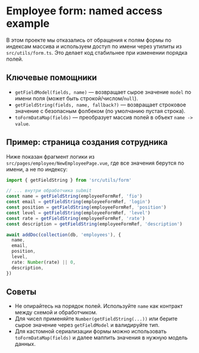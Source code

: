 # Employee form: named access example

В этом проекте мы отказались от обращения к полям формы по индексам массива и используем доступ по имени через утилиты из `src/utils/form.ts`. Это делает код стабильнее при изменении порядка полей.

## Ключевые помощники

- `getFieldModel(fields, name)` — возвращает сырое значение `model` по имени поля (может быть строкой/числом/`null`).
- `getFieldString(fields, name, fallback?)` — возвращает строковое значение с безопасным фолбеком (по умолчанию пустая строка).
- `toFormDataMap(fields)` — преобразует массив полей в объект `name -> value`.

## Пример: страница создания сотрудника

Ниже показан фрагмент логики из `src/pages/employee/NewEmployeePage.vue`, где все значения берутся по имени, а не по индексу:

```ts
import { getFieldString } from 'src/utils/form'

// ... внутри обработчика submit
const name = getFieldString(employeeFormRef, 'fio')
const email = getFieldString(employeeFormRef, 'login')
const position = getFieldString(employeeFormRef, 'position')
const level = getFieldString(employeeFormRef, 'level')
const rate = getFieldString(employeeFormRef, 'rate')
const description = getFieldString(employeeFormRef, 'description')

await addDoc(collection(db, 'employees'), {
  name,
  email,
  position,
  level,
  rate: Number(rate) || 0,
  description,
})
```

## Советы

- Не опирайтесь на порядок полей. Используйте `name` как контракт между схемой и обработчиком.
- Для чисел применяйте `Number(getFieldString(...))` или берите сырое значение через `getFieldModel` и валидируйте тип.
- Для кастомной сериализации формы можно использовать `toFormDataMap(fields)` и далее маппить значения в нужную модель данных.
